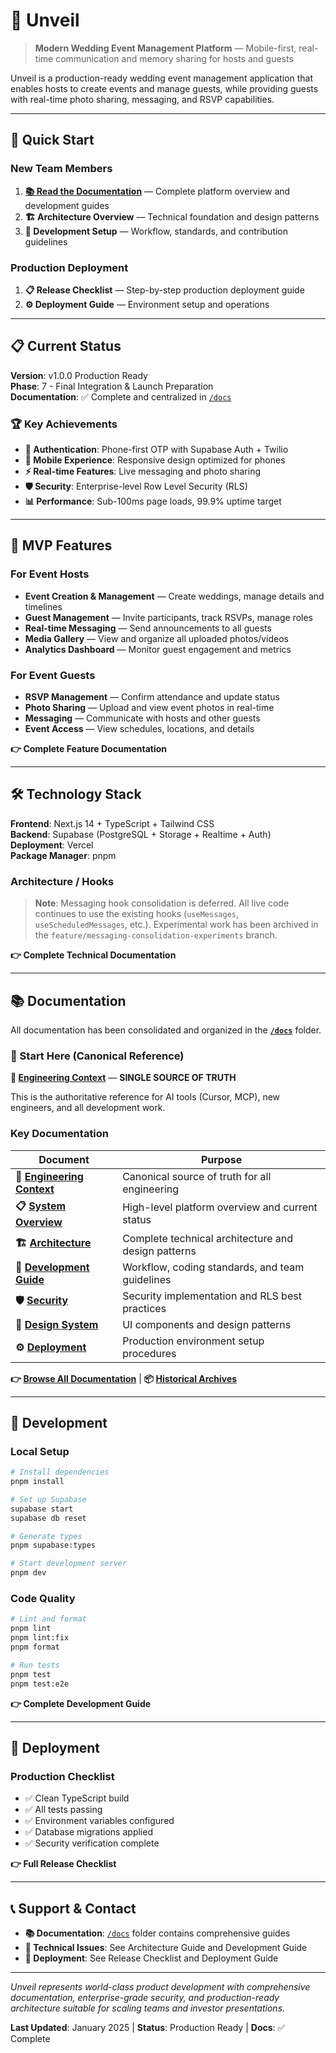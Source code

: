 # 🎪 Unveil

> **Modern Wedding Event Management Platform** — Mobile-first, real-time communication and memory sharing for hosts and guests

Unveil is a production-ready wedding event management application that enables hosts to create events and manage guests, while providing guests with real-time photo sharing, messaging, and RSVP capabilities.

---

## 🚀 Quick Start

### **New Team Members**

1. **[📚 Read the Documentation](./docs/)** — Complete platform overview and development guides
2. **🏗️ Architecture Overview** — Technical foundation and design patterns
3. **🔧 Development Setup** — Workflow, standards, and contribution guidelines

### **Production Deployment**

1. **📋 Release Checklist** — Step-by-step production deployment guide
2. **⚙️ Deployment Guide** — Environment setup and operations

---

## 📋 Current Status

**Version**: v1.0.0 Production Ready  
**Phase**: 7 - Final Integration & Launch Preparation  
**Documentation**: ✅ Complete and centralized in [`/docs`](./docs/)

### 🏆 Key Achievements

- **🔐 Authentication**: Phone-first OTP with Supabase Auth + Twilio
- **📱 Mobile Experience**: Responsive design optimized for phones
- **⚡ Real-time Features**: Live messaging and photo sharing
- **🛡️ Security**: Enterprise-level Row Level Security (RLS)
- **📊 Performance**: Sub-100ms page loads, 99.9% uptime target

---

## 🎯 MVP Features

### For Event Hosts

- **Event Creation & Management** — Create weddings, manage details and timelines
- **Guest Management** — Invite participants, track RSVPs, manage roles
- **Real-time Messaging** — Send announcements to all guests
- **Media Gallery** — View and organize all uploaded photos/videos
- **Analytics Dashboard** — Monitor guest engagement and metrics

### For Event Guests

- **RSVP Management** — Confirm attendance and update status
- **Photo Sharing** — Upload and view event photos in real-time
- **Messaging** — Communicate with hosts and other guests
- **Event Access** — View schedules, locations, and details

**👉 Complete Feature Documentation**

---

## 🛠️ Technology Stack

**Frontend**: Next.js 14 + TypeScript + Tailwind CSS  
**Backend**: Supabase (PostgreSQL + Storage + Realtime + Auth)  
**Deployment**: Vercel  
**Package Manager**: pnpm

### Architecture / Hooks

> **Note**: Messaging hook consolidation is deferred. All live code continues to use the existing hooks (`useMessages`, `useScheduledMessages`, etc.). Experimental work has been archived in the `feature/messaging-consolidation-experiments` branch.

**👉 Complete Technical Documentation**

---

## 📚 Documentation

All documentation has been consolidated and organized in the **[`/docs`](./docs/)** folder.

### 🎯 Start Here (Canonical Reference)

**📘 [Engineering Context](./docs/context/unveil-product-eng-context.md)** — **SINGLE SOURCE OF TRUTH**

This is the authoritative reference for AI tools (Cursor, MCP), new engineers, and all development work.

### Key Documentation

| **Document**                                                                       | **Purpose**                                         |
| ---------------------------------------------------------------------------------- | --------------------------------------------------- |
| **📘 [Engineering Context](./docs/context/unveil-product-eng-context.md)**        | Canonical source of truth for all engineering       |
| **📋 [System Overview](./docs/project/SYSTEM_OVERVIEW.md)**                        | High-level platform overview and current status     |
| **🏗️ [Architecture](./docs/architecture/ARCHITECTURE.md)**                        | Complete technical architecture and design patterns |
| **🔧 [Development Guide](./docs/development/DEVELOPMENT_GUIDE.md)**                | Workflow, coding standards, and team guidelines     |
| **🛡️ [Security](./docs/architecture/SECURITY.md)**                                | Security implementation and RLS best practices      |
| **🎨 [Design System](./docs/architecture/DESIGN_SYSTEM.md)**                      | UI components and design patterns                   |
| **⚙️ [Deployment](./docs/development/DEPLOYMENT.md)**                             | Production environment setup procedures             |

**👉 [Browse All Documentation](./docs/)** | **📦 [Historical Archives](./docs/_archive/)**

---

## 🔧 Development

### Local Setup

```bash
# Install dependencies
pnpm install

# Set up Supabase
supabase start
supabase db reset

# Generate types
pnpm supabase:types

# Start development server
pnpm dev
```

### Code Quality

```bash
# Lint and format
pnpm lint
pnpm lint:fix
pnpm format

# Run tests
pnpm test
pnpm test:e2e
```

**👉 Complete Development Guide**

---

## 🚀 Deployment

### Production Checklist

- ✅ Clean TypeScript build
- ✅ All tests passing
- ✅ Environment variables configured
- ✅ Database migrations applied
- ✅ Security verification complete

**👉 Full Release Checklist**

---

## 📞 Support & Contact

- **📚 Documentation**: [`/docs`](./docs/) folder contains comprehensive guides
- **🔧 Technical Issues**: See Architecture Guide and Development Guide
- **🚀 Deployment**: See Release Checklist and Deployment Guide

---

_Unveil represents world-class product development with comprehensive documentation, enterprise-grade security, and production-ready architecture suitable for scaling teams and investor presentations._

**Last Updated**: January 2025 | **Status**: Production Ready | **Docs**: ✅ Complete
